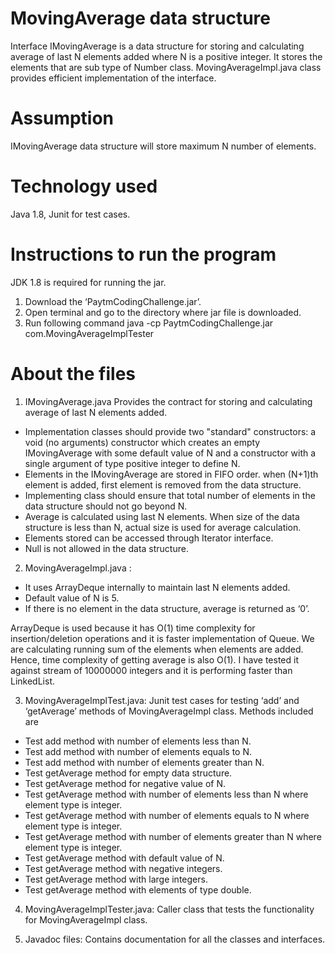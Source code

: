 # MovingAverage data structure

Interface IMovingAverage is a data structure for storing and calculating average of last N elements added where N is a positive integer. It stores the elements that are sub type of Number class.
MovingAverageImpl.java class provides efficient implementation of the interface.

# Assumption
IMovingAverage  data structure will store maximum N number of elements.

# Technology used
Java 1.8, Junit for test cases.

# Instructions to run the program
JDK 1.8 is required for running the jar.
1.	Download the ‘PaytmCodingChallenge.jar’.
2.	Open terminal and go to the directory where jar file is downloaded.
3.	Run following command
java -cp PaytmCodingChallenge.jar com.MovingAverageImplTester

# About the files
1.	IMovingAverage.java
Provides the contract for storing and calculating average of last N elements added. 
- Implementation classes should provide two "standard" constructors:  a void (no arguments) constructor which creates an empty IMovingAverage with some default value of N and a constructor with a single argument of type positive integer to define N.
- Elements in the IMovingAverage are stored in FIFO order. when (N+1)th element is added, first element is removed from the data structure.
- Implementing class should ensure that total number of elements in the data structure should not go beyond N.
- Average is calculated using last N elements. When size of the data structure is less than N, actual size is used for average calculation. 
- Elements stored can be accessed through Iterator interface.
- Null is not allowed in the data structure.

2.	MovingAverageImpl.java :
- It uses ArrayDeque internally to maintain last N elements added. 
- Default value of N is 5. 
- If there is no element in the data structure, average is returned as ‘0’.

ArrayDeque is used because it has O(1) time complexity for insertion/deletion operations and it is faster implementation of Queue. We are calculating running sum of the elements when elements are added. Hence, time complexity of getting average is also O(1).  I have tested it against stream of 10000000 integers and it is performing faster than LinkedList.

3.	MovingAverageImplTest.java: 
Junit test cases for testing ‘add’ and ‘getAverage’ methods of MovingAverageImpl class.
Methods included are
- Test add method with number of elements less than N.
- Test add method with number of elements equals to N.
- Test add method with number of elements greater than N.
- Test getAverage method for empty data structure.
- Test getAverage method for negative value of N.
- Test getAverage method with number of elements less than N where element type is integer.
- Test getAverage method with number of elements equals to N where element type is integer.
- Test getAverage method with number of elements greater than N where element type is integer.
- Test getAverage method with default value of N.
- Test getAverage method with negative integers.
- Test getAverage method with large integers.
- Test getAverage method with elements of type double.

4.	MovingAverageImplTester.java: 
Caller class that tests the functionality for MovingAverageImpl class.

5.	Javadoc files: 
Contains documentation for all the classes and interfaces.


